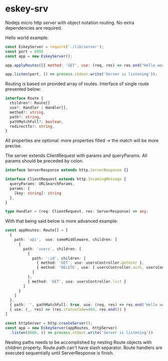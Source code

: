# eskey-srv
Nodejs micro http server with object notation routing. No extra dependencies are required.

Hello world example:

```javascript
const EskeyServer = require('./lib/server');
const port = 8080
const app = new EskeyServer();

app.applyRoutes([{ method: 'GET', use: (req, res) => res.end("Hello world") }])

app.listen(port, () => process.stdout.write('Server is listening'));
```

Routing is based on provided array of routes. Interface of single route presented below:

```typescript
interface Route {
  children?: Route[] 
  use?: Handler | Handler[],
  method?: string,
  path?: string,
  pathMatchFull?: boolean,
  redirectTo?: string,
}
```

All properties are optional: more properties filled -> the match will be more precise.

The server extends ClientRequest with params and queryParams.
All params should be preceded by colon.

```typescript
interface ServerResponse extends http.ServerResponse {}

interface ClientRequest extends http.IncomingMessage {
  queryParams: URLSearchParams,
  params: {
    [key: string]: string
  },
}

type Handler = (req: ClientRequest, res: ServerResponse) => any;
```

With that being said below is more advanced example:

```typescript
const appRoutes: Route[] = [
  { 
    path: 'api',  use: someMiddleware, children: [
      { 
        path: 'users', children: [
          { 
            path: ':id', children: [
              { method: 'GET', use: usersController.getUser },
              { method: 'DELETE', use: [ usersController.auth, usersController.delete ] }
            ]
          },
          { method: 'GET', use: usersController.list }
        ]
      }
    ]
  },
  { path: '', pathMatchFull: true, use: (req, res) => res.end('Hello world') }
  { use: (_, res) => (res.statusCode=404, res.end()) }
]

const httpServer = http.createServer();
const app = new EskeyServer(appRoutes, httpServer)
  .listen(8080, () => process.stdout.write('Server is listening'))
```

Nesting paths needs to be accomplished by nesting Route objects with children property. Route.path can't have slash separator.
Route handlers are executed sequentially until ServerResponse is finish.
